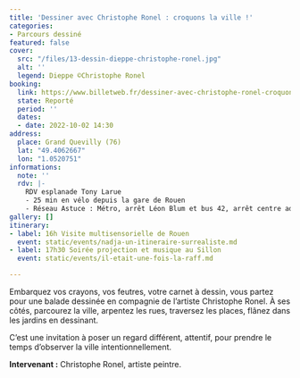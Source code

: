 ```yaml
---
title: 'Dessiner avec Christophe Ronel : croquons la ville !'
categories:
- Parcours dessiné
featured: false
cover:
  src: "/files/13-dessin-dieppe-christophe-ronel.jpg"
  alt: ''
  legend: Dieppe ©Christophe Ronel
booking:
  link: https://www.billetweb.fr/dessiner-avec-christophe-ronel-croquons-la-ville
  state: Reporté
  period: ''
  dates:
  - date: 2022-10-02 14:30
address:
  place: Grand Quevilly (76)
  lat: "49.4062667"
  lon: "1.0520751"
informations:
  note: ''
  rdv: |-
    RDV esplanade Tony Larue
    - 25 min en vélo depuis la gare de Rouen
    - Réseau Astuce : Métro, arrêt Léon Blum et bus 42, arrêt centre administratif
gallery: []
itinerary:
- label: 16h Visite multisensorielle de Rouen
  event: static/events/nadja-un-itineraire-surrealiste.md
- label: 17h30 Soirée projection et musique au Sillon
  event: static/events/il-etait-une-fois-la-raff.md

---
```

Embarquez vos crayons, vos feutres, votre carnet à dessin, vous partez pour une balade dessinée en compagnie de l’artiste Christophe Ronel. À ses côtés, parcourez la ville, arpentez les rues, traversez les places, flânez dans les jardins en dessinant.

C’est une invitation à poser un regard différent, attentif, pour prendre le temps d’observer la ville intentionnellement.

**Intervenant :** Christophe Ronel, artiste peintre.